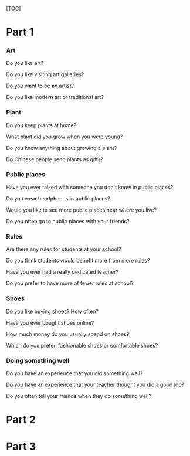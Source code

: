 [TOC]

# Part 1

### Art

Do you like art?

Do you like visiting art galleries?

Do you want to be an artist?

Do you like modern art or traditional art?

### Plant

Do you keep plants at home?

What plant did you grow when you were young?

Do you know anything about growing a plant?

 Do Chinese people send plants as gifts?

### Public places

Have you ever talked with someone you don't know in public places?

Do you wear headphones in public places?

Would you like to see more public places near where you live?

Do you often go to public places with your friends?

### Rules

Are there any rules for students at your school?

Do you think students would benefit more from more rules?

Have you ever had a really dedicated teacher?

Do you prefer to have more of fewer rules at school?

### Shoes

Do you like buying shoes? How often?

Have you ever bought shoes online?

How much money do you usually spend on shoes?

Which do you prefer, fashionable shoes or comfortable shoes?

### Doing something well

Do you have an experience that you did something well?

Do you have an experience that your teacher thought you did a good job?

Do you often tell your friends when they do something well?



# Part 2

# Part 3
